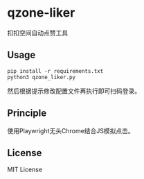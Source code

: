# qzone-liker
扣扣空间自动点赞工具

## Usage
```shell
pip install -r requirements.txt
python3 qzone_liker.py
```
然后根据提示修改配置文件再执行即可扫码登录。

## Principle
使用Playwright无头Chrome结合JS模拟点击。

## License
MIT License

